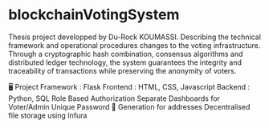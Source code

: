# blockchainVotingSystem

 Thesis project developped by Du-Rock KOUMASSI. Describing the technical framework and operational procedures changes to the voting infrastructure. Through a cryptographic hash combination, consensus algorithms and distributed ledger technology, the system guarantees the integrity and traceability of transactions while preserving the anonymity of voters.
 
🖥️ Project 
Framework : Flask
Frontend : HTML, CSS, Javascript
Backend : Python, SQL
Role Based Authorization
Separate Dashboards for Voter/Admin
Unique Password 🔑 Generation for addresses
Decentralised file storage using Infura
